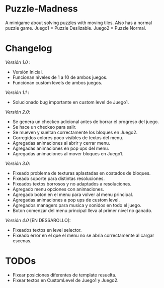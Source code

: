 # Puzzle-Madness
A minigame about solving puzzles with moving tiles. Also has a normal puzzle game. Juego1 = Puzzle Deslizable. Juego2 = Puzzle Normal.

# Changelog
*Versión 1.0* : 
- Versión Inicial. 
- Funcionan niveles de 1 a 10 de ambos juegos.
- Funcionan custom levels de ambos juegos.

*Versión 1.1* : 
- Solucionado bug importante en custom level de Juego1.

*Versión 2.0*: 
- Se genera un checkeo adicional antes de borrar el progreso del juego.
- Se hace un checkeo para salir.
- Se mueven y sueltan correctamente los bloques en Juego2.
- Corregidos colores poco visibles de textos del menu.
- Agregadas animaciones al abrir y cerrar menu.
- Agregadas animaciones en pop ups del menu.
- Agregadas animaciones al mover bloques en Juego1.

*Versión 3.0*: 
- Fixeado problema de texturas aplastadas en costados de bloques.
- Fixeado soporte para distintas resoluciones.
- Fixeados textos borrosos y no adaptados a resoluciones.
- Agregado menu opciones con animaciones.
- Agregado boton en el menu para volver al menu principal.
- Agregadas animaciones a pop ups de custom level.
- Agregados managers para musica y sonidos en todo el juego.
- Boton comenzar del menu principal lleva al primer nivel no ganado.

*Versión 4.0* [EN DESSAROLLO]: 
- Fixeados textos en level selector.
- Fixeado error en el que el menu no se abria correctamente al cargar escenas.

# TODOs
- Fixear posiciones diferentes de template resuelta.
- Fixear textos en CustomLevel de Juego1 y Juego2.